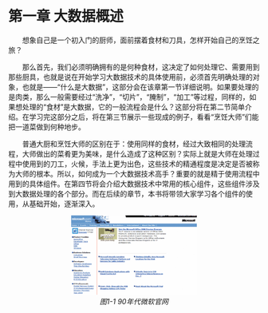 # 第一章 大数据概述 

&emsp;&emsp;想象自己是一个初入门的厨师，面前摆着食材和刀具，怎样开始自己的烹饪之旅？

&emsp;&emsp;那么首先，我们必须明确拥有的是何种食材，这决定了如何处理它、需要用到那些厨具，也就是说在开始学习大数据技术的具体使用前，必须首先明确处理的对象，也就是——“什么是大数据”，这部分会在该章第一节详细说明。如果要处理的是肉类，那么一般需要经过“洗净”，“切片”，“腌制”，“加工”等过程，同样的，如果想处理的“食材”是大数据，它的一般流程会是什么？这部分将在第二节简单介绍。在学习完这部分之后，将在第三节展示一些现成的例子，看看“烹饪大师”们能把一道菜做到何种地步。

&emsp;&emsp;普通大厨和烹饪大师的区别在于：使用同样的食材，经过大致相同的处理流程，大师做出的菜肴更为美味，是什么造成了这种区别？实际上就是大师在处理过程中使用到的刀工，火候，手法上更为出色，这些技术的精通程度是决定是否被称为大师的根本。所以，如何成为一个大数据技术高手？重要的就是精于使用流程中用到的具体组件。在第四节将会介绍大数据技术中常用的核心组件，这些组件涉及到大数据处理的各个部分。而在后续的章节，本书将带领大家学习各个组件的使用，从基础开始，逐渐深入。

<p align="center">
    <img src="/pic/1/1-1 90年代微软官网.png" width="50%">
    <br/>
    <em>图1-1 90年代微软官网</em>
</p>

